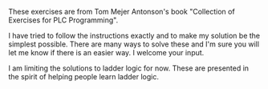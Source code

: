 These exercises are from Tom Mejer Antonson's book "Collection of Exercises for PLC Programming".

I have tried to follow the instructions exactly and to make my solution be the simplest possible. There are many ways to solve these
and I'm sure you will let me know if there is an easier way. I welcome your input.

I am limiting the solutions to ladder logic for now. These are presented in the spirit of helping people learn ladder logic.
